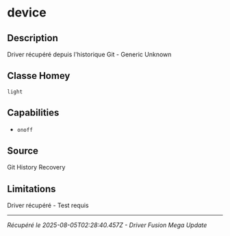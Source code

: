 # device

## Description
Driver récupéré depuis l'historique Git - Generic Unknown

## Classe Homey
`light`

## Capabilities
- `onoff`

## Source
Git History Recovery

## Limitations
Driver récupéré - Test requis

---
*Récupéré le 2025-08-05T02:28:40.457Z - Driver Fusion Mega Update*
